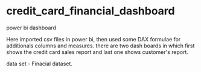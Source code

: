 # credit_card_financial_dashboard
power bi dashboard 

Here imported csv files in power bi, then used some DAX formulae for additionals columns and measures.
there are two dash boards in which first shows the credit card sales report and last one shows customer's report.

data set - Finacial dataset.

